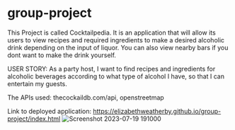 # group-project
This Project is called Cocktailpedia. It is an application that will
allow its users to view recipes and required ingredients to make a desired alcoholic drink depending on the input of liquor. You can also view nearby bars if you dont want to make the drink yourself. 

USER STORY: As a party host, I want to find recipes and ingredients
for alcoholic beverages according to what type of alcohol I have, so that I can entertain my guests.

The APIs used: thecockaildb.com/api, openstreetmap

Link to deployed application: https://elizabethweatherby.github.io/group-project/index.html
![Screenshot 2023-07-19 191000](https://github.com/Elizabethweatherby/group-project/assets/47335796/dc0276df-af8c-4a15-a930-913eafb5cb3a)
